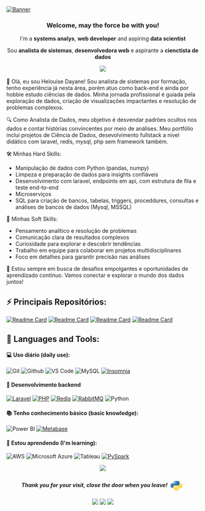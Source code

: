[![Banner](https://github.com/HelouiseDayane/helouisedayane/raw/main/banner.png)](https://www.seulink.com)



<div align="center">


 ### Welcome, may the force be with you!

I'm a **systems analys**, **web developer** and aspiring **data scientist**
 
Sou **analista de sistemas**, **desenvolvedora web** e aspirante a **cienctista de dados**

 <div id="header" align="center">
  <img src="https://www.puttiapps.com/home-2021-may/business_analitics-3/" width="250"/>
 </div>
 
</a>
</div>

👋 Olá, eu sou Helouise Dayane! Sou analista de sistemas por formação, tenho experiência já nesta área, porém atuo como back-end e ainda por hobbie estudo ciências de dados. Minha jornada profissional é guiada pela exploração de dados, criação de visualizações impactantes e resolução de problemas complexos.

🔍 Como Analista de Dados, meu objetivo é desvendar padrões ocultos nos dados e contar histórias convincentes por meio de análises. Meu portfólio inclui projetos de Ciência de Dados, desevolvimento fullstack a nivel didático com laravel, redis, mysql, php sem framework também.

🛠️ Minhas Hard Skills:
- Manipulação de dados com Python (pandas, numpy)
- Limpeza e preparação de dados para insights confiáveis
- Desenvolvimento com laravel, endpoints em api, com estrutura de fila e teste end-to-end
- Microserviços
- SQL para criação de bancos, tabelas, triggers, proceddures, consultas e análises de bancos de dados (Mysql, MSSQL)


🤝 Minhas Soft Skills:
- Pensamento analítico e resolução de problemas
- Comunicação clara de resultados complexos
- Curiosidade para explorar e descobrir tendências
- Trabalho em equipe para colaborar em projetos multidisciplinares
- Foco em detalhes para garantir precisão nas análises

🚀 Estou sempre em busca de desafios empolgantes e oportunidades de aprendizado contínuo. Vamos conectar e explorar o mundo dos dados juntos!

## ⚡ **Principais Repositórios:**

[![Readme Card](https://github-readme-stats.vercel.app/api/pin/?username=HelouiseDayane&repo=webchat&title_color=fff&icon_color=f9f9f9&text_color=9f9f9f&bg_color=151515)](https://github.com/HelouiseDayane/webchat) 
[![Readme Card](https://github-readme-stats.vercel.app/api/pin/?username=HelouiseDayane&repo=ML_prontuario&title_color=fff&icon_color=f9f9f9&text_color=9f9f9f&bg_color=151515)](https://github.com/HelouiseDayane/ML_prontuario)
[![Readme Card](https://github-readme-stats.vercel.app/api/pin/?username=HelouiseDayane&repo=Cienciasdedados&title_color=fff&icon_color=f9f9f9&text_color=9f9f9f&bg_color=151515)](https://github.com/HelouiseDayane/Cienciasdedados) 
[![Readme Card](https://github-readme-stats.vercel.app/api/pin/?username=HelouiseDayane&repo=Project_Supplier&title_color=fff&icon_color=f9f9f9&text_color=9f9f9f&bg_color=151515)](https://github.com/HelouiseDayane/Project_Supplier) 
## 🚀 **Languages and Tools:**


 #### 💻 Uso diário (daily use):
 ![Git](https://img.shields.io/badge/-Git-black?style=flat-square&logo=Git)
 ![Github](https://img.shields.io/badge/-Github-black?style=flat-squareflat-square&logo=Github)
 ![VS Code](https://img.shields.io/badge/-VS%20Code-black?style=flat-squareflat-square&logo=visual-studio-code)
 ![MySQL](https://img.shields.io/badge/MySQL-00000F?style=flat-squareflat-square&logo=mysql&logoColor=white)
 [![Insomnia](https://img.shields.io/badge/Insomnia-5849BE?style=flat-square&logo=insomnia&logoColor=white)](https://insomnia.rest/)

 
 #### 🎲 Desenvolvimento backend
[![Laravel](https://img.shields.io/badge/Laravel-FF2D20?style=flat-square&logo=laravel&logoColor=white)](https://laravel.com/)
[![PHP](https://img.shields.io/badge/PHP-777BB4?style=flat-square&logo=php&logoColor=white)](https://www.php.net/)
 [![Redis](https://img.shields.io/badge/Redis-DC382D?style=flat-square&logo=redis&logoColor=white)](https://redis.io/)
 [![RabbitMQ](https://img.shields.io/badge/RabbitMQ-FF6600?style=flat-square&logo=rabbitmq&logoColor=white)](https://www.rabbitmq.com/)
 ![Python](https://img.shields.io/badge/-Python-black?style=flat-square&logo=Python)


 
 
 #### 📚 Tenho conhecimento básico (basic knowledge):
 
 ![Power BI](https://img.shields.io/badge/-Power%20BI-black?style=flat-square&logo=Power-BI)
 [![Metabase](https://img.shields.io/badge/Metabase-5094F0?style=flat-square&logo=metabase&logoColor=white)](https://www.metabase.com/)


 
 #### 🌱 Estou aprendendo (I'm learning):
 
 ![AWS](https://img.shields.io/badge/-AWS-black?style=flat-square&logo=Amazon-AWS)
 ![Microsoft Azure](https://img.shields.io/badge/-Azure-black?style=flat-square&logo=Microsoft-Azure)
 ![Tableau](https://img.shields.io/badge/-Tableau-black?style=flat-square&logo=Tableau)
 [![PySpark](https://img.shields.io/badge/PySpark-E25A1C?style=flat-square&logo=apache-spark&logoColor=white)](https://spark.apache.org/)





<div id="header" align="center">
  <img src="https://i.giphy.com/media/paTz7UZbPfTZFRYnnB/giphy.webp" width="200"/>

 
 
#### *Thank you for your visit, close the door when you leave!*  <img align="center" alt="Rafa-Python" height="30" width="40" src="https://raw.githubusercontent.com/devicons/devicon/master/icons/python/python-original.svg">
 
  <a href="https://www.linkedin.com/in/helouisedayane/" target="_blank"><img src="https://img.shields.io/badge/-LinkedIn-%230077B5?style=for-the-badge&logo=linkedin&logoColor=white" target="_blank"></a> 
  <a href = "mailto:helouisedayane@gmail.com"><img src="https://img.shields.io/badge/-Gmail-%23333?style=for-the-badge&logo=gmail&logoColor=white" target="_blank"></a>
   <a href="https://instagram.com/helouisedayane" target="_blank"><img src="https://img.shields.io/badge/-Instagram-%23E4405F?style=for-the-badge&logo=instagram&logoColor=white" target="_blank"></a>



</div>

</div>
